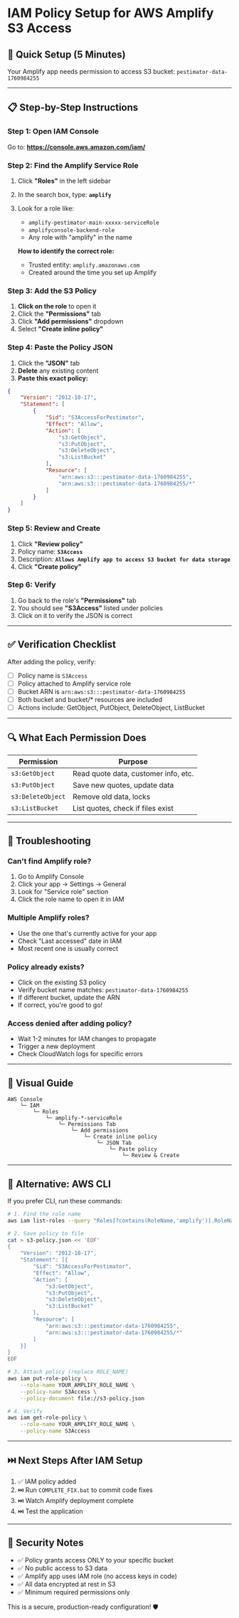 # IAM Policy Setup for AWS Amplify S3 Access

## 🎯 **Quick Setup (5 Minutes)**

Your Amplify app needs permission to access S3 bucket: `pestimator-data-1760984255`

---

## 📋 **Step-by-Step Instructions**

### Step 1: Open IAM Console
Go to: **https://console.aws.amazon.com/iam/**

### Step 2: Find the Amplify Service Role
1. Click **"Roles"** in the left sidebar
2. In the search box, type: **`amplify`**
3. Look for a role like:
   - `amplify-pestimator-main-xxxxx-serviceRole`
   - `amplifyconsole-backend-role`
   - Any role with "amplify" in the name

   **How to identify the correct role:**
   - Trusted entity: `amplify.amazonaws.com`
   - Created around the time you set up Amplify

### Step 3: Add the S3 Policy
1. **Click on the role** to open it
2. Click the **"Permissions"** tab
3. Click **"Add permissions"** dropdown
4. Select **"Create inline policy"**

### Step 4: Paste the Policy JSON
1. Click the **"JSON"** tab
2. **Delete** any existing content
3. **Paste this exact policy:**

```json
{
    "Version": "2012-10-17",
    "Statement": [
        {
            "Sid": "S3AccessForPestimator",
            "Effect": "Allow",
            "Action": [
                "s3:GetObject",
                "s3:PutObject",
                "s3:DeleteObject",
                "s3:ListBucket"
            ],
            "Resource": [
                "arn:aws:s3:::pestimator-data-1760984255",
                "arn:aws:s3:::pestimator-data-1760984255/*"
            ]
        }
    ]
}
```

### Step 5: Review and Create
1. Click **"Review policy"**
2. Policy name: **`S3Access`**
3. Description: **`Allows Amplify app to access S3 bucket for data storage`**
4. Click **"Create policy"**

### Step 6: Verify
1. Go back to the role's **"Permissions"** tab
2. You should see **"S3Access"** listed under policies
3. Click on it to verify the JSON is correct

---

## ✅ **Verification Checklist**

After adding the policy, verify:
- [ ] Policy name is `S3Access`
- [ ] Policy attached to Amplify service role
- [ ] Bucket ARN is `arn:aws:s3:::pestimator-data-1760984255`
- [ ] Both bucket and bucket/* resources are included
- [ ] Actions include: GetObject, PutObject, DeleteObject, ListBucket

---

## 🔍 **What Each Permission Does**

| Permission | Purpose |
|------------|---------|
| `s3:GetObject` | Read quote data, customer info, etc. |
| `s3:PutObject` | Save new quotes, update data |
| `s3:DeleteObject` | Remove old data, locks |
| `s3:ListBucket` | List quotes, check if files exist |

---

## 🚨 **Troubleshooting**

### Can't find Amplify role?
1. Go to Amplify Console
2. Click your app → Settings → General
3. Look for "Service role" section
4. Click the role name to open it in IAM

### Multiple Amplify roles?
- Use the one that's currently active for your app
- Check "Last accessed" date in IAM
- Most recent one is usually correct

### Policy already exists?
- Click on the existing S3 policy
- Verify bucket name matches: `pestimator-data-1760984255`
- If different bucket, update the ARN
- If correct, you're good to go!

### Access denied after adding policy?
- Wait 1-2 minutes for IAM changes to propagate
- Trigger a new deployment
- Check CloudWatch logs for specific errors

---

## 🎨 **Visual Guide**

```
AWS Console
    └─ IAM
        └─ Roles
            └─ amplify-*-serviceRole
                └─ Permissions Tab
                    └─ Add permissions
                        └─ Create inline policy
                            └─ JSON Tab
                                └─ Paste policy
                                    └─ Review & Create
```

---

## 📱 **Alternative: AWS CLI**

If you prefer CLI, run these commands:

```bash
# 1. Find the role name
aws iam list-roles --query "Roles[?contains(RoleName,'amplify')].RoleName"

# 2. Save policy to file
cat > s3-policy.json << 'EOF'
{
    "Version": "2012-10-17",
    "Statement": [{
        "Sid": "S3AccessForPestimator",
        "Effect": "Allow",
        "Action": [
            "s3:GetObject",
            "s3:PutObject",
            "s3:DeleteObject",
            "s3:ListBucket"
        ],
        "Resource": [
            "arn:aws:s3:::pestimator-data-1760984255",
            "arn:aws:s3:::pestimator-data-1760984255/*"
        ]
    }]
}
EOF

# 3. Attach policy (replace ROLE_NAME)
aws iam put-role-policy \
    --role-name YOUR_AMPLIFY_ROLE_NAME \
    --policy-name S3Access \
    --policy-document file://s3-policy.json

# 4. Verify
aws iam get-role-policy \
    --role-name YOUR_AMPLIFY_ROLE_NAME \
    --policy-name S3Access
```

---

## ⏭️ **Next Steps After IAM Setup**

1. ✅ IAM policy added
2. ⏭️ Run `COMPLETE_FIX.bat` to commit code fixes
3. ⏭️ Watch Amplify deployment complete
4. ⏭️ Test the application

---

## 🔐 **Security Notes**

- ✅ Policy grants access ONLY to your specific bucket
- ✅ No public access to S3 data
- ✅ Amplify app uses IAM role (no access keys in code)
- ✅ All data encrypted at rest in S3
- ✅ Minimum required permissions only

This is a secure, production-ready configuration! 🛡️


